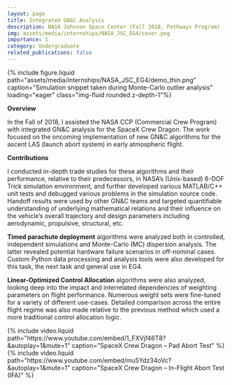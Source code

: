```yaml
---
layout: page
title: Integrated GN&C Analysis
description: NASA Johnson Space Center (Fall 2018, Pathways Program)
img: assets/media/internships/NASA_JSC_EG4/cover.png
importance: 1
category: Undergraduate
related_publications: false
---
```


<div class="row">
    <div class="col-sm mt-3 mt-md-0">
        {% include figure.liquid 
            path="assets/media/internships/NASA_JSC_EG4/demo_thin.png"
            caption="Simulation snippet taken during Monte-Carlo outlier analysis"
            loading="eager" class="img-fluid rounded z-depth-1"%}
    </div>
</div>

**Overview**

In the Fall of 2018, I assisted the NASA CCP (Commercial Crew Program) with integrated GN&C analysis for the SpaceX Crew Dragon. The work focused on the oncoming implementation of new GN&C algorithms for the ascent LAS (launch abort system) in early atmospheric flight.

**Contributions**

I conducted in-depth trade studies for these algorithms and their performance, relative to their predecessors, in NASA’s (Unix-based) 6-DOF Trick simulation environment, and further developed various MATLAB/C++ unit tests and debugged various problems in the simulation source code. Handoff results were used by other GN&C teams and targeted quantifiable understanding of underlying mathematical relations and their influence on the vehicle’s overall trajectory and design parameters including aerodynamic, propulsive, structural, etc.

**Timed parachute deployment** algorithms were analyzed both in controlled, independent simulations and Monte-Carlo (MC) dispersion analysis. The latter revealed potential hardware failure scenarios in off-nominal cases. Custom Python data processing and analysis tools were also developed for this task, the next task and general use in EG4.

**Linear-Optimized Control Allocation** algorithms were also analyzed, looking deep into the impact and interrelated dependencies of weighting parameters on flight performance. Numerous weight sets were fine-tuned for a variety of different use-cases. Detailed comparison across the entire flight regime was also made relative to the previous method which used a more traditional control allocation logic.

<div class="row">
    <div class="col-sm mt-3 mt-md-0">
        {% include video.liquid
            path="https://www.youtube.com/embed/1_FXVjf46T8?&autoplay=1&mute=1" 
            caption="SpaceX Crew Dragon – Pad Abort Test" %}
    </div>
    <div class="col-sm mt-3 mt-md-0">
        {% include video.liquid 
            path="https://www.youtube.com/embed/mu5Ydz34oVc?&autoplay=1&mute=1" 
            caption="SpaceX Crew Dragon – In-Flight Abort Test (IFA)" %}
    </div>
</div>